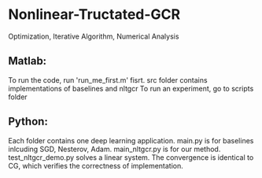 # Nonlinear-Tructated-GCR
Optimization, Iterative Algorithm, Numerical Analysis

## Matlab:
 To run the code, run 'run_me_first.m' fisrt. 
src folder contains implementations of baselines and nltgcr
 To run an experiment, go to scripts folder

## Python:
 Each folder contains one deep learning application. main.py is for baselines inlcuding SGD, Nesterov, Adam. main_nltgcr.py is for our method.
test_nltgcr_demo.py solves a linear system. The convergence is identical to CG, which verifies the correctness of implementation. 
